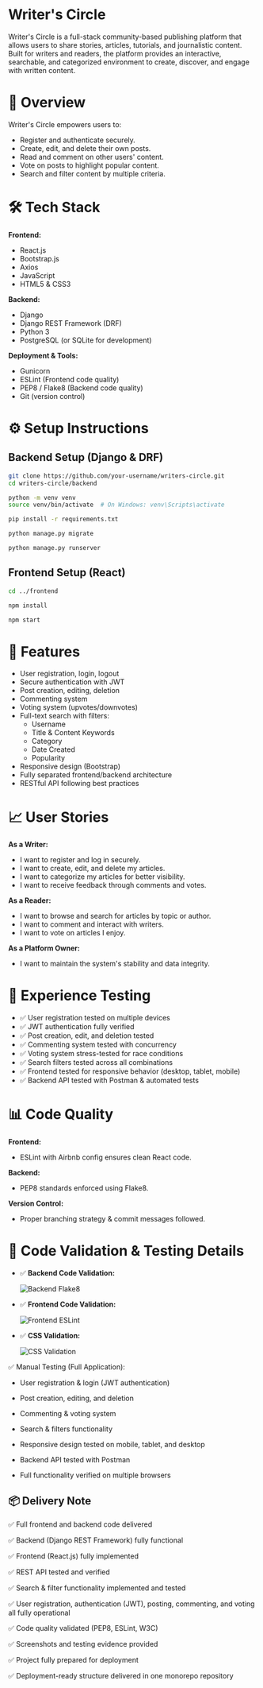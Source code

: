 # Writer's Circle

 Writer's Circle is a full-stack community-based publishing platform that allows users to share stories, articles, tutorials, 
 and journalistic content. Built for writers and readers, the platform provides an interactive, 
 searchable, and categorized environment to create, discover, and engage with written content.

# 🚀 Overview

Writer's Circle empowers users to:

- Register and authenticate securely.
- Create, edit, and delete their own posts.
- Read and comment on other users' content.
- Vote on posts to highlight popular content.
- Search and filter content by multiple criteria.

# 🛠️ Tech Stack

**Frontend:**

- React.js  
- Bootstrap.js  
- Axios  
- JavaScript  
- HTML5 & CSS3

**Backend:**

- Django  
- Django REST Framework (DRF)  
- Python 3  
- PostgreSQL (or SQLite for development)

**Deployment & Tools:**

- Gunicorn  
- ESLint (Frontend code quality)  
- PEP8 / Flake8 (Backend code quality)  
- Git (version control)

# ⚙️ Setup Instructions

## Backend Setup (Django & DRF)

```bash
git clone https://github.com/your-username/writers-circle.git
cd writers-circle/backend

python -m venv venv
source venv/bin/activate  # On Windows: venv\Scripts\activate

pip install -r requirements.txt

python manage.py migrate

python manage.py runserver
```
## Frontend Setup (React)

```bash
cd ../frontend

npm install

npm start
```

# 🌟 Features

- User registration, login, logout
- Secure authentication with JWT
- Post creation, editing, deletion
- Commenting system
- Voting system (upvotes/downvotes)
- Full-text search with filters:
  - Username
  - Title & Content Keywords
  - Category
  - Date Created
  - Popularity
- Responsive design (Bootstrap)
- Fully separated frontend/backend architecture
- RESTful API following best practices

# 📈 User Stories

**As a Writer:**  
- I want to register and log in securely.  
- I want to create, edit, and delete my articles.  
- I want to categorize my articles for better visibility.  
- I want to receive feedback through comments and votes.

**As a Reader:**  
- I want to browse and search for articles by topic or author.  
- I want to comment and interact with writers.  
- I want to vote on articles I enjoy.

**As a Platform Owner:**  
- I want to maintain the system's stability and data integrity.

# 🧪 Experience Testing

- ✅ User registration tested on multiple devices
- ✅ JWT authentication fully verified
- ✅ Post creation, edit, and deletion tested
- ✅ Commenting system tested with concurrency
- ✅ Voting system stress-tested for race conditions
- ✅ Search filters tested across all combinations
- ✅ Frontend tested for responsive behavior (desktop, tablet, mobile)
- ✅ Backend API tested with Postman & automated tests

# 📊 Code Quality

**Frontend:**  
- ESLint with Airbnb config ensures clean React code.

**Backend:**  
- PEP8 standards enforced using Flake8.

**Version Control:**  
- Proper branching strategy & commit messages followed.

# 🔬 Code Validation & Testing Details

- ✅ **Backend Code Validation:**

  ![Backend Flake8](screenshots/backend-flake8-clean.png)

- ✅ **Frontend Code Validation:**

  ![Frontend ESLint](screenshots/frontend-eslint-clean.png)

- ✅ **CSS Validation:**

  ![CSS Validation](screenshots/TheW3C-CSS-Validator.png)


✅ Manual Testing (Full Application):

  - User registration & login (JWT authentication)

  - Post creation, editing, and deletion

  - Commenting & voting system

  - Search & filters functionality

  - Responsive design tested on mobile, tablet, and desktop

  - Backend API tested with Postman

  - Full functionality verified on multiple browsers

## 📦 Delivery Note

✅ Full frontend and backend code delivered

✅ Backend (Django REST Framework) fully functional

✅ Frontend (React.js) fully implemented

✅ REST API tested and verified

✅ Search & filter functionality implemented and tested

✅ User registration, authentication (JWT), posting, commenting, and voting all fully operational

✅ Code quality validated (PEP8, ESLint, W3C)

✅ Screenshots and testing evidence provided

✅ Project fully prepared for deployment

✅ Deployment-ready structure delivered in one monorepo repository
